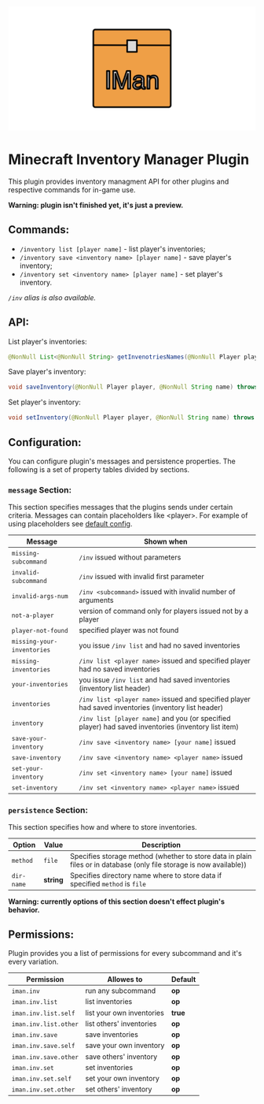 ![Logo](/images/logo.png)

# Minecraft Inventory Manager Plugin

This plugin provides inventory managment API for
other plugins and respective commands for in-game use.

**Warning: plugin isn't finished yet, it's just a preview.**

## Commands:

- `/inventory list [player name]` - list player's inventories;
- `/inventory save <inventory name> [player name]` - save player's inventory;
- `/inventory set <inventory name> [player name]` - set player's inventory.

*`/inv` alias is also available.*

## API:

List player's inventories:
```java
@NonNull List<@NonNull String> getInvenotriesNames(@NonNull Player player) throws Exception
```
 
Save player's inventory:
```java
void saveInventory(@NonNull Player player, @NonNull String name) throws Exception
```

Set player's inventory:
```java
void setInventory(@NonNull Player player, @NonNull String name) throws Exception
```

## Configuration:

You can configure plugin's messages and persistence properties.
The following is a set of property tables divided by sections.

### `message` Section:

This section specifies messages that the plugins sends under certain criteria.
Messages can contain placeholders like \<player\>.
For example of using placeholders see [default config](/src/main/resources/config.yml).

| Message                    | Shown when                                                                                          |
|----------------------------|-----------------------------------------------------------------------------------------------------|
| `missing-subcommand`       | `/inv` issued without parameters                                                                    |
| `invalid-subcommand`       | `/inv` issued with invalid first parameter                                                          |
| `invalid-args-num`         | `/inv <subcommand>` issued with invalid number of arguments                                         |
| `not-a-player`             | version of command only for players issued not by a player                                          |
| `player-not-found`         | specified player was not found                                                                      |
| `missing-your-inventories` | you issue `/inv list` and had no saved inventories                                                  |
| `missing-inventories`      | `/inv list <player name>` issued and specified player had no saved inventories                      |
| `your-inventories`         | you issue `/inv list` and had saved inventories (inventory list header)                             |
| `inventories`              | `/inv list <player name>` issued and specified player had saved inventories (inventory list header) |
| `inventory`                | `/inv list [player name]` and you (or specified player) had saved inventories (inventory list item) |
| `save-your-inventory`      | `/inv save <inventory name> [your name]` issued                                                     |
| `save-inventory`           | `/inv save <inventory name> <player name>` issued                                                   |
| `set-your-inventory`       | `/inv set <inventory name> [your name]` issued                                                      |
| `set-inventory`            | `/inv set <inventory name> <player name>` issued                                                    |

### `persistence` Section:

This section specifies how and where to store inventories.

| Option     | Value      | Description                                                                                                         |
|------------|------------|---------------------------------------------------------------------------------------------------------------------|
| `method`   | `file`     | Specifies storage method (whether to store data in plain files or in database (only file storage is now available)) |
| `dir-name` | **string** | Specifies directory name where to store data if specified `method` is `file`                                        |

**Warning: currently options of this section doesn't effect plugin's behavior.**

## Permissions:

Plugin provides you a list of permissions for every subcommand and it's every variation.

| Permission            | Allowes to                | Default  |
|-----------------------|---------------------------|----------|
| `iman.inv`            | run any subcommand        | **op**   |
| `iman.inv.list`       | list inventories          | **op**   |
| `iman.inv.list.self`  | list your own inventories | **true** |
| `iman.inv.list.other` | list others' inventories  | **op**   |
| `iman.inv.save`       | save inventories          | **op**   |
| `iman.inv.save.self`  | save your own inventory   | **op**   |
| `iman.inv.save.other` | save others' inventory    | **op**   |
| `iman.inv.set`        | set inventories           | **op**   |
| `iman.inv.set.self`   | set your own inventory    | **op**   |
| `iman.inv.set.other`  | set others' inventory     | **op**   |
